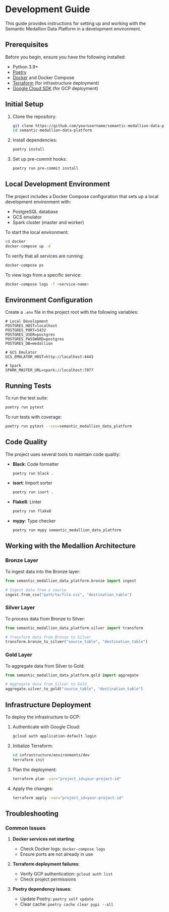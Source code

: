 # Development Guide

This guide provides instructions for setting up and working with the Semantic Medallion Data Platform in a development environment.

## Prerequisites

Before you begin, ensure you have the following installed:

- Python 3.9+
- [Poetry](https://python-poetry.org/docs/#installation)
- [Docker](https://docs.docker.com/get-docker/) and Docker Compose
- [Terraform](https://learn.hashicorp.com/tutorials/terraform/install-cli) (for infrastructure deployment)
- [Google Cloud SDK](https://cloud.google.com/sdk/docs/install) (for GCP deployment)

## Initial Setup

1. Clone the repository:
   ```bash
   git clone https://github.com/yourusername/semantic-medallion-data-platform.git
   cd semantic-medallion-data-platform
   ```

2. Install dependencies:
   ```bash
   poetry install
   ```

3. Set up pre-commit hooks:
   ```bash
   poetry run pre-commit install
   ```

## Local Development Environment

The project includes a Docker Compose configuration that sets up a local development environment with:

- PostgreSQL database
- GCS emulator
- Spark cluster (master and worker)

To start the local environment:

```bash
cd docker
docker-compose up -d
```

To verify that all services are running:

```bash
docker-compose ps
```

To view logs from a specific service:

```bash
docker-compose logs -f <service-name>
```

## Environment Configuration

Create a `.env` file in the project root with the following variables:

```
# Local Development
POSTGRES_HOST=localhost
POSTGRES_PORT=5432
POSTGRES_USER=postgres
POSTGRES_PASSWORD=postgres
POSTGRES_DB=medallion

# GCS Emulator
GCS_EMULATOR_HOST=http://localhost:4443

# Spark
SPARK_MASTER_URL=spark://localhost:7077
```

## Running Tests

To run the test suite:

```bash
poetry run pytest
```

To run tests with coverage:

```bash
poetry run pytest --cov=semantic_medallion_data_platform
```

## Code Quality

The project uses several tools to maintain code quality:

- **Black**: Code formatter
  ```bash
  poetry run black .
  ```

- **isort**: Import sorter
  ```bash
  poetry run isort .
  ```

- **Flake8**: Linter
  ```bash
  poetry run flake8
  ```

- **mypy**: Type checker
  ```bash
  poetry run mypy semantic_medallion_data_platform
  ```

## Working with the Medallion Architecture

### Bronze Layer

To ingest data into the Bronze layer:

```python
from semantic_medallion_data_platform.bronze import ingest

# Ingest data from a source
ingest.from_csv("path/to/file.csv", "destination_table")
```

### Silver Layer

To process data from Bronze to Silver:

```python
from semantic_medallion_data_platform.silver import transform

# Transform data from Bronze to Silver
transform.bronze_to_silver("source_table", "destination_table")
```

### Gold Layer

To aggregate data from Silver to Gold:

```python
from semantic_medallion_data_platform.gold import aggregate

# Aggregate data from Silver to Gold
aggregate.silver_to_gold("source_table", "destination_table")
```

## Infrastructure Deployment

To deploy the infrastructure to GCP:

1. Authenticate with Google Cloud:
   ```bash
   gcloud auth application-default login
   ```

2. Initialize Terraform:
   ```bash
   cd infrastructure/environments/dev
   terraform init
   ```

3. Plan the deployment:
   ```bash
   terraform plan -var="project_id=your-project-id"
   ```

4. Apply the changes:
   ```bash
   terraform apply -var="project_id=your-project-id"
   ```

## Troubleshooting

### Common Issues

1. **Docker services not starting**:
   - Check Docker logs: `docker-compose logs`
   - Ensure ports are not already in use

2. **Terraform deployment failures**:
   - Verify GCP authentication: `gcloud auth list`
   - Check project permissions

3. **Poetry dependency issues**:
   - Update Poetry: `poetry self update`
   - Clear cache: `poetry cache clear pypi --all`

